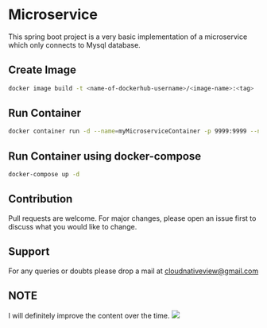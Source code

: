# Microservice

This spring boot project is a very basic implementation of a microservice which only connects to Mysql database.

## Create Image

```bash
docker image build -t <name-of-dockerhub-username>/<image-name>:<tag> .
```

## Run Container

```bash
docker container run -d --name=myMicroserviceContainer -p 9999:9999 --network myNetwork 
```

## Run Container using docker-compose

```bash
docker-compose up -d
```

## Contribution

Pull requests are welcome. For major changes, please open an issue first to discuss what you would like to change.

## Support

For any queries or doubts please drop a mail at [cloudnativeview@gmail.com](https://www.gmail.com)

## NOTE

I will definitely improve the content over the time. ![](https://www.stickpng.com/assets/images/580b57fcd9996e24bc43c4c4.png)